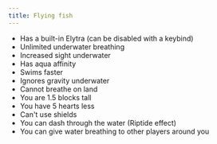```yaml
---
title: Flying fish
---
```

- Has a built-in Elytra (can be disabled with a keybind)
- Unlimited underwater breathing
- Increased sight underwater
- Has aqua affinity
- Swims faster
- Ignores gravity underwater
- Cannot breathe on land
- You are 1.5 blocks tall
- You have 5 hearts less
- Can't use shields
- You can dash through the water (Riptide effect)
- You can give water breathing to other players around you